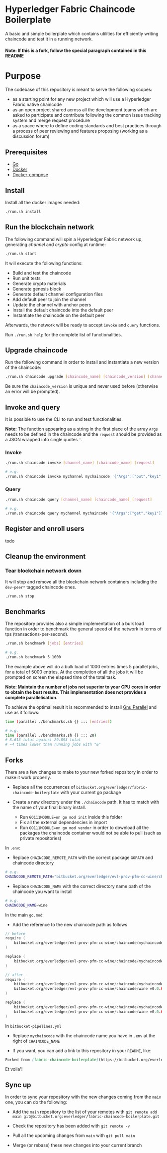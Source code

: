 # Hyperledger Fabric Chaincode Boilerplate 

A basic and simple boilerplate which contains utilities for efficiently writing chaincode and test it in a running network.

#### Note: If this is a fork, follow the special paragraph contained in this README

# Purpose

The codebase of this repository is meant to serve the following scopes:

- as a starting point for any new project which will use a Hyperledger Fabric native chaincode
- as an open project shared across all the development teams which are asked to participate and contribute following the common issue tracking system and merge request procedure
- as a space where to define coding standards and best practices through a process of peer reviewing and features proposing (working as a discussion forum)

## Prerequisites

- [Go](https://golang.org/dl/)
- [Docker](https://www.docker.com/get-started)
- [Docker-compose](https://www.docker.com/get-started)

## Install

Install all the docker images needed:
```bash
./run.sh install
```

## Run the blockchain network

The following command will spin a Hyperledger Fabric network up, generating _channel_ and _crypto_ config at runtime:

```bash
./run.sh start
```

It will execute the following functions:

- Build and test the chaincode
- Run unit tests
- Generate crypto materials
- Generate genesis block
- Generate default channel configuration files
- Add default peer to join the channel
- Update the channel with anchor peers
- Install the default chaincode into the default peer
- Instantiate the chaincode on the default peer

Afterwards, the network will be ready to accept `invoke` and `query` functions.

Run `./run.sh help` for the complete list of functionalities.

## Upgrade chaincode

Run the following command in order to install and instantiate a new version of the chaincode:

```bash
./run.sh chaincode upgrade [chaincode_name] [chaincode_version] [channel_name]
```

Be sure the `chaincode_version` is unique and never used before (otherwise an error will be prompted).

## Invoke and query

It is possible to use the CLI to run and test functionalities.

**Note:** The function appearing as a string in the first place of the array `Args` needs to be defined in the chaincode and the `request` should be provided as a JSON wrapped into single quotes `'`.

### Invoke

```bash
./run.sh chaincode invoke [channel_name] [chaincode_name] [request]

# e.g.
./run.sh chaincode invoke mychannel mychaincode '{"Args":["put","key1","10"]}'
```

### Query

```bash
./run.sh chaincode query [channel_name] [chaincode_name] [request]

# e.g.
./run.sh chaincode query mychannel mychaincode '{"Args":["get","key1"]}'
```

## Register and enroll users

todo

## Cleanup the environment

### Tear blockchain network down

It will stop and remove all the blockchain network containers including the `dev-peer*` tagged chaincode ones.

```bash
./run.sh stop
```

## Benchmarks

The repository provides also a simple implementation of a bulk load function in order to benchmark the general speed of the network in terms of tps (transactions-per-second).

```bash
./run.sh benchmark [jobs] [entries]

# e.g.
./run.sh benchmark 5 1000
```

The example above will do a bulk load of 1000 entries times 5 parallel jobs, for a total of 5000 entries. At the completion of all the jobs it will be prompted on screen the elapsed time of the total task.

**Note: Maintain the number of jobs not superior to your CPU cores in order to obtain the best results. This implementation does not provides a complete parallelisation.**

To achieve the optimal result it is recommended to install [Gnu Parallel](https://www.gnu.org/software/parallel/) and use as it follows:

```bash
time (parallel ./benchmarks.sh {} ::: [entries])

# e.g.
time (parallel ./benchmarks.sh {} ::: 20)
# 8.613 total against 29.893 total
# ~4 times lower than running jobs with "&"
```

## Forks

There are a few changes to make to your new forked repository in order to make it work properly.

- Replace all the occurrences of `bitbucket.org/everledger/fabric-chaincode-boilerplate` with your current go package

- Create a new directory under the `./chaincode` path. It has to match with the name of your final binary install.

  - Run `GO111MODULE=on go mod init` inside this folder
  - Fix all the external dependencies in import
  - Run `GO111MODULE=on go mod vendor` in order to download all the packages the chaincode container would not be able to pull (such as private repositories)

In `.env`:

- Replace `CHAINCODE_REMOTE_PATH` with the correct package `GOPATH` and chaincode directory

```bash
# e.g.
CHAINCODE_REMOTE_PATH="bitbucket.org/everledger/evl-prov-pfm-cc-wine/chaincode"
```

- Replace `CHAINCODE_NAME` with the correct directory name path of the chaincode you want to install

```bash
# e.g.
CHAINCODE_NAME=wine
```

In the main `go.mod`:

- Add the reference to the new chaincode path as follows

```go
// before
require (
    bitbucket.org/everledger/evl-prov-pfm-cc-wine/chaincode/mychaincode v0.0.0
)

replace (
    bitbucket.org/everledger/evl-prov-pfm-cc-wine/chaincode/mychaincode v0.0.0 => ./chaincode/mychaincode
)
```

```go
// after
require (
    bitbucket.org/everledger/evl-prov-pfm-cc-wine/chaincode/mychaincode v0.0.0
    bitbucket.org/everledger/evl-prov-pfm-cc-wine/chaincode/wine v0.0.0
)

replace (
    bitbucket.org/everledger/evl-prov-pfm-cc-wine/chaincode/mychaincode v0.0.0 => ./chaincode/mychaincode
    bitbucket.org/everledger/evl-prov-pfm-cc-wine/chaincode/wine v0.0.0 => ./chaincode/wine
)
```

In `bitbucket-pipelines.yml`

- Replace `mychaincode` with the chaincode name you have in `.env` at the right of `CHAINCODE_NAME`

- If you want, you can add a link to this repository in your `README`, like:

```markdown
Forked from [fabric-chaincode-boilerplate](https://bitbucket.org/everledger/fabric-chaincode-boilerplate
```

Et voila'!

## Sync up

In order to sync your repository with the new changes coming from the `main` one, you can do the following:

- Add the `main` repository to the list of your remotes with `git remote add main git@bitbucket.org:everledger/fabric-chaincode-boilerplate.git`

- Check the repository has been added with `git remote -v`

- Pull all the upcoming changes from `main` with `git pull main`

- Merge (or rebase) these new changes into your current branch